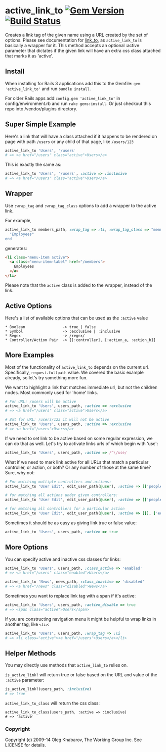 # active_link_to [![Gem Version](https://badge.fury.io/rb/active_link_to.png)](http://rubygems.org/gems/active_link_to) [![Build Status](https://travis-ci.org/comfy/active_link_to.png)](https://travis-ci.org/comfy/active_link_to)
Creates a link tag of the given name using a URL created by the set of options. Please see documentation for [link_to](http://api.rubyonrails.org/classes/ActionView/Helpers/UrlHelper.html#method-i-link_to), as `active_link_to` is basically a wrapper for it. This method accepts an optional :active parameter that dictates if the given link will have an extra css class attached that marks it as 'active'.

## Install
When installing for Rails 3 applications add this to the Gemfile: `gem 'active_link_to'` and run `bundle install`.

For older Rails apps add `config.gem 'active_link_to'` in config/environment.rb and run `rake gems:install`. Or just checkout this repo into /vendor/plugins directory.

## Super Simple Example
Here's a link that will have a class attached if it happens to be rendered 
on page with path `/users` or any child of that page, like `/users/123`

```ruby
active_link_to 'Users', '/users'
# => <a href="/users" class="active">Users</a>
```

This is exactly the same as:

```ruby
active_link_to 'Users', '/users', :active => :inclusive
# => <a href="/users" class="active">Users</a>
```

## Wrapper

Use `:wrap_tag` and `:wrap_tag_class` options to add a wrapper to the active link.

For example,

```ruby
active_link_to members_path, :wrap_tag => :li, :wrap_tag_class => "menu-item", :class => "menu-item-label", :active => :exclusive do %>
  "Employees"
end
```

generates:

```html
<li class="menu-item active">
  <a class="menu-item-label" href="/members">
    Employees
  </a>
</li>
```

Please note that the `active` class is added to the wrapper, instead of the link.


## Active Options
Here's a list of available options that can be used as the `:active` value

```
* Boolean                 -> true | false
* Symbol                  -> :exclusive | :inclusive
* Regex                   -> /regex/
* Controller/Action Pair  -> [[:controller], [:action_a, :action_b]]
```

## More Examples
Most of the functionality of `active_link_to` depends on the current
url. Specifically, `request.fullpath` value. We covered the basic example
already, so let's try something more fun.

We want to highlight a link that matches immediate url, but not the children
nodes. Most commonly used for 'home' links.
   
```ruby 
# For URL: /users will be active
active_link_to 'Users', users_path, :active => :exclusive
# => <a href="/users" class="active">Users</a>
```

```ruby
# But for URL: /users/123 it will not be active
active_link_to 'Users', users_path, :active => :exclusive
# => <a href="/users">Users</a>
```
    
If we need to set link to be active based on some regular expression, we can do
that as well. Let's try to activate links urls of which begin with 'use':

```ruby
active_link_to 'Users', users_path, :active => /^\/use/
```
    
What if we need to mark link active for all URLs that match a particular controller,
or action, or both? Or any number of those at the same time? Sure, why not:
   
```ruby 
# For matching multiple controllers and actions:
active_link_to 'User Edit', edit_user_path(@user), :active => [['people', 'news'], ['show', 'edit']]

# for matching all actions under given controllers:
active_link_to 'User Edit', edit_user_path(@user), :active => [['people', 'news'], []]

# for matching all controllers for a particular action
active_link_to 'User Edit', edit_user_path(@user), :active => [[], ['edit']]
```
    
Sometimes it should be as easy as giving link true or false value:

```ruby
active_link_to 'Users', users_path, :active => true
```
    
## More Options
You can specify active and inactive css classes for links:

```ruby
active_link_to 'Users', users_path, :class_active => 'enabled'
# => <a href="/users" class="enabled">Users</a>

active_link_to 'News', news_path, :class_inactive => 'disabled'
# => <a href="/news" class="disabled">News</a>
```
    
Sometimes you want to replace link tag with a span if it's active:

```ruby
active_link_to 'Users', users_path, :active_disable => true
# => <span class="active">Users</span>
```

If you are constructing navigation menu it might be helpful to wrap links in another tag, like `<li>`:

```ruby
active_link_to 'Users', users_path, :wrap_tag => :li
# => <li class="active"><a href="/users">Users</a></li>
```
    
## Helper Methods
You may directly use methods that `active_link_to` relies on. 

`is_active_link?` will return true or false based on the URL and value of the `:active` parameter:
    
```ruby
is_active_link?(users_path, :inclusive)
# => true
```
    
`active_link_to_class` will return the css class:
    
```
active_link_to_class(users_path, :active => :inclusive)
# => 'active'
```

### Copyright

Copyright (c) 2009-14 Oleg Khabarov, The Working Group Inc. See LICENSE for details.
